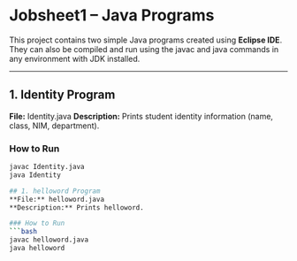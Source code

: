 # Jobsheet1 – Java Programs

This project contains two simple Java programs created using **Eclipse IDE**.  
They can also be compiled and run using the javac and java commands in any environment with JDK installed.

---

## 1. Identity Program
**File:** Identity.java 
**Description:** Prints student identity information (name, class, NIM, department).
### How to Run
```bash
javac Identity.java
java Identity

## 1. helloword Program
**File:** helloword.java 
**Description:** Prints helloword.

### How to Run
```bash
javac helloword.java
java helloword
